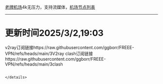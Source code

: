 
[老牌机场](https://www.linghunyun.com/#/register?code=KBcl8cHj)4k无压力，支持流媒体，[机场节点列表](https://github.com/ggborr/FREEE-VPN/blob/main/%E7%81%B5%E9%AD%82%E4%BA%91%E8%8A%82%E7%82%B9.pdf)
****

# 更新时间2025/3/2,19:03
v2ray订阅链接https://raw.githubusercontent.com/ggborr/FREEE-VPN/refs/heads/main/3V2ray
clash订阅链接https://raw.githubusercontent.com/ggborr/FREEE-VPN/refs/heads/main/3clash




```

</details>

 
